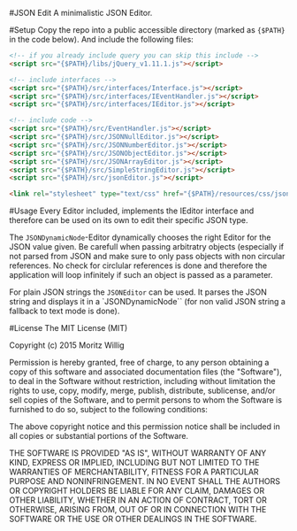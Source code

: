 #JSON Edit
A minimalistic JSON Editor.

#Setup
Copy the repo into a public accessible directory (marked as `{$PATH}` in the
code below). And include the following files:
```html
<!-- if you already include query you can skip this include -->
<script src="{$PATH}/libs/jQuery_v1.11.1.js"></script>

<!-- include interfaces -->
<script src="{$PATH}/src/interfaces/Interface.js"></script>
<script src="{$PATH}/src/interfaces/IEventHandler.js"></script>
<script src="{$PATH}/src/interfaces/IEditor.js"></script>

<!-- include code -->
<script src="{$PATH}/src/EventHandler.js"></script>
<script src="{$PATH}/src/JSONNullEditor.js"></script>
<script src="{$PATH}/src/JSONNumberEditor.js"></script>
<script src="{$PATH}/src/JSONObjectEditor.js"></script>
<script src="{$PATH}/src/JSONArrayEditor.js"></script>
<script src="{$PATH}/src/SimpleStringEditor.js"></script>
<script src="{$PATH}/src/jsonEditor.js"></script>

<link rel="stylesheet" type="text/css" href="{$PATH}/resources/css/jsonEditor.css">
```

#Usage
Every Editor included, implements the IEditor interface and therefore can be
used on its own to edit their specific JSON type.

The ``JSONDynamicNode``-Editor dynamically chooses the right Editor for the JSON
value given. Be carefull when passing arbitratry objects (especially if not
parsed from JSON and make sure to only pass objects with non circular
references. No check for circlular references is done and therefore the
application will loop infinitely if such an object is passed as a parameter.

For plain JSON strings the ``JSONEditor`` can be used. It parses the JSON string
and displays it in a `JSONDynamicNode`` (for non valid JSON string a fallback
to text mode is done).

#License
The MIT License (MIT)

Copyright (c) 2015 Moritz Willig

Permission is hereby granted, free of charge, to any person obtaining a copy
of this software and associated documentation files (the "Software"), to deal
in the Software without restriction, including without limitation the rights
to use, copy, modify, merge, publish, distribute, sublicense, and/or sell
copies of the Software, and to permit persons to whom the Software is
furnished to do so, subject to the following conditions:

The above copyright notice and this permission notice shall be included in
all copies or substantial portions of the Software.

THE SOFTWARE IS PROVIDED "AS IS", WITHOUT WARRANTY OF ANY KIND, EXPRESS OR
IMPLIED, INCLUDING BUT NOT LIMITED TO THE WARRANTIES OF MERCHANTABILITY,
FITNESS FOR A PARTICULAR PURPOSE AND NONINFRINGEMENT. IN NO EVENT SHALL THE
AUTHORS OR COPYRIGHT HOLDERS BE LIABLE FOR ANY CLAIM, DAMAGES OR OTHER
LIABILITY, WHETHER IN AN ACTION OF CONTRACT, TORT OR OTHERWISE, ARISING FROM,
OUT OF OR IN CONNECTION WITH THE SOFTWARE OR THE USE OR OTHER DEALINGS IN
THE SOFTWARE.

